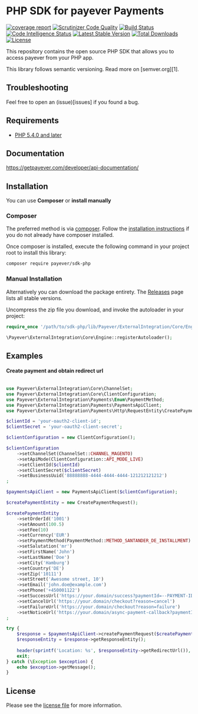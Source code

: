 # PHP SDK for payever Payments
[![coverage report](http://gitlab.devpayever.com/backend/sdk.plugins/badges/master/coverage.svg)](http://gitlab.devpayever.com/backend/sdk.plugins/commits/master)
[![Scrutinizer Code Quality](https://scrutinizer-ci.com/g/payeverworldwide/sdk-php/badges/quality-score.png?b=master)](https://scrutinizer-ci.com/g/gendosua/sdk-php/?branch=master)
[![Build Status](https://scrutinizer-ci.com/g/payeverworldwide/sdk-php/badges/build.png?b=master)](https://scrutinizer-ci.com/g/payeverworldwide/sdk-php/build-status/master)
[![Code Intelligence Status](https://scrutinizer-ci.com/g/payeverworldwide/sdk-php/badges/code-intelligence.svg?b=master)](https://scrutinizer-ci.com/code-intelligence)
[![Latest Stable Version](https://poser.pugx.org/payever/sdk-php/v/stable)](https://packagist.org/packages/payever/sdk-php)
[![Total Downloads](https://poser.pugx.org/payever/sdk-php/downloads)](https://packagist.org/packages/payever/sdk-php)
[![License](https://poser.pugx.org/payever/sdk-php/license)](https://packagist.org/packages/payever/sdk-php)

This repository contains the open source PHP SDK that allows you to access payever from your PHP app.

This library follows semantic versioning. Read more on [semver.org][1].

## Troubleshooting 

Feel free to open an (issue)[issues] if you found a bug.

## Requirements

* [PHP 5.4.0 and later](http://www.php.net/)

## Documentation

https://getpayever.com/developer/api-documentation/

## Installation

You can use **Composer** or **install manually**

### Composer

The preferred method is via [composer](https://getcomposer.org). Follow the
[installation instructions](https://getcomposer.org/doc/00-intro.md) if you do not already have
composer installed.

Once composer is installed, execute the following command in your project root to install this library:

```sh
composer require payever/sdk-php
```

### Manual Installation

Alternatively you can download the package entirety. The [Releases](../../releases) page lists all stable versions.

Uncompress the zip file you download, and invoke the autoloader in your project:

```php
require_once '/path/to/sdk-php/lib/Payever/ExternalIntegration/Core/Engine.php';

\Payever\ExternalIntegration\Core\Engine::registerAutoloader();
```

## Examples

#### Create payment and obtain redirect url

```php

use Payever\ExternalIntegration\Core\ChannelSet;
use Payever\ExternalIntegration\Core\ClientConfiguration;
use Payever\ExternalIntegration\Payments\Enum\PaymentMethod;
use Payever\ExternalIntegration\Payments\PaymentsApiClient;
use Payever\ExternalIntegration\Payments\Http\RequestEntity\CreatePaymentRequest;

$clientId = 'your-oauth2-client-id';
$clientSecret = 'your-oauth2-client-secret';

$clientConfiguration = new ClientConfiguration();

$clientConfiguration
    ->setChannelSet(ChannelSet::CHANNEL_MAGENTO)
    ->setApiMode(ClientConfiguration::API_MODE_LIVE)
    ->setClientId($clientId)
    ->setClientSecret($clientSecret)
    ->setBusinessUuid('88888888-4444-4444-4444-121212121212')
;

$paymentsApiClient = new PaymentsApiClient($clientConfiguration);

$createPaymentEntity = new CreatePaymentRequest();

$createPaymentEntity
    ->setOrderId('1001')
    ->setAmount(100.5)
    ->setFee(10)
    ->setCurrency('EUR')
    ->setPaymentMethod(PaymentMethod::METHOD_SANTANDER_DE_INSTALLMENT)
    ->setSalutation('mr')
    ->setFirstName('John')
    ->setLastName('Doe')
    ->setCity('Hamburg')
    ->setCountry('DE')
    ->setZip('10111')
    ->setStreet('Awesome street, 10')
    ->setEmail('john.doe@example.com')
    ->setPhone('+450001122')
    ->setSuccessUrl('https://your.domain/success?paymentId=--PAYMENT-ID--')
    ->setCancelUrl('https://your.domain/checkout?reason=cancel')
    ->setFailureUrl('https://your.domain/checkout?reason=failure')
    ->setNoticeUrl('https://your.domain/async-payment-callback?paymentId=--PAYMENT-ID--')
;

try {
    $response = $paymentsApiClient->createPaymentRequest($createPaymentEntity);
    $responseEntity = $response->getResponseEntity();
    
    header(sprintf('Location: %s', $responseEntity->getRedirectUrl()), true);
    exit;
} catch (\Exception $exception) {
    echo $exception->getMessage();
}

```

## License

Please see the [license file](LICENSE.md) for more information.
